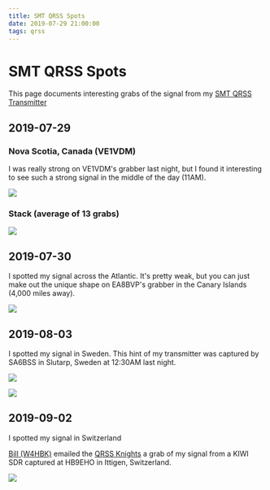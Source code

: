 ```yaml
---
title: SMT QRSS Spots
date: 2019-07-29 21:00:00
tags: qrss
---
```


# SMT QRSS Spots

This page documents interesting grabs of the signal from my [SMT QRSS Transmitter](https://swharden.com/blog/2019-07-26-smt-qrss-design/)

## 2019-07-29

### Nova Scotia, Canada (VE1VDM)

I was really strong on VE1VDM's grabber last night, but I found it interesting to see such a strong signal in the middle of the day (11AM).

<div class="center border">

![](VE1VDM.1907290830.35415d51dc.jpg)

</div>

### Stack (average of 13 grabs)

<div class="center border">

![](VE1VDM.1907290940.jpg)

</div>

## 2019-07-30

I spotted my signal across the Atlantic. It's pretty weak, but you can just make out the unique shape on EA8BVP's grabber in the Canary Islands (4,000 miles away).

<div class="center border">

![](EA8BVP1.1907302050.jpg)

</div>

## 2019-08-03

I spotted my signal in Sweden. This hint of my transmitter was captured by SA6BSS in Slutarp, Sweden at 12:30AM last night.

<div class="center border">

![](SA6BSS-AJ4VD.jpg)

</div>

<div class="center border medium">

![](globe.png)

</div>

## 2019-09-02

I spotted my signal in Switzerland

[Bill (W4HBK)](https://www.qsl.net/w4hbk/) emailed the [QRSS Knights](https://groups.io/g/qrssknights) a grab of my signal from a KIWI SDR captured at HB9EHO in Ittigen, Switzerland.

<div class="center border">

![](HB9EHO.jpg)

</div>